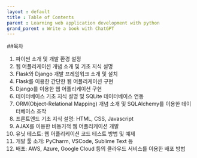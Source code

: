 ```yaml
---
layout : default
title : Table of Contents
parent : Learning web application development with python
grand_parent : Write a book with ChatGPT 
---
```


##목차

1. 파이썬 소개 및 개발 환경 설정
2. 웹 어플리케이션 개념 소개 및 기초 지식 설명
3. Flask와 Django 개발 프레임워크 소개 및 설치
4. Flask를 이용한 간단한 웹 어플리케이션 구현
5. Django를 이용한 웹 어플리케이션 구현
6. 데이터베이스 기초 지식 설명 및 SQLite 데이터베이스 연동
7. ORM(Object-Relational Mapping) 개념 소개 및 SQLAlchemy를 이용한 데이터베이스 조작
8. 프론트엔드 기초 지식 설명: HTML, CSS, Javascript
9. AJAX를 이용한 비동기적 웹 어플리케이션 개발
10. 유닛 테스트: 웹 어플리케이션 코드 테스트 방법 및 예제
11. 개발 툴 소개: PyCharm, VSCode, Sublime Text 등
12. 배포: AWS, Azure, Google Cloud 등의 클라우드 서비스를 이용한 배포 방법